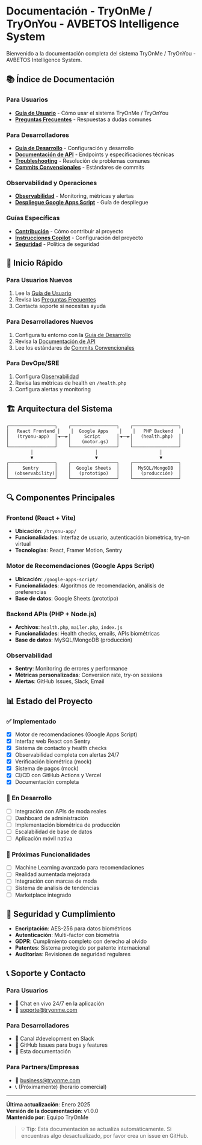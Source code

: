 # Documentación - TryOnMe / TryOnYou - AVBETOS Intelligence System

Bienvenido a la documentación completa del sistema TryOnMe / TryOnYou - AVBETOS Intelligence System.

## 📚 Índice de Documentación

### Para Usuarios
- [**Guía de Usuario**](./USER_GUIDE.md) - Cómo usar el sistema TryOnMe / TryOnYou
- [**Preguntas Frecuentes**](./USER_GUIDE.md#❓-preguntas-frecuentes) - Respuestas a dudas comunes

### Para Desarrolladores
- [**Guía de Desarrollo**](./DEVELOPER_GUIDE.md) - Configuración y desarrollo
- [**Documentación de API**](./API.md) - Endpoints y especificaciones técnicas
- [**Troubleshooting**](./TROUBLESHOOTING.md) - Resolución de problemas comunes
- [**Commits Convencionales**](../CONVENTIONAL_COMMITS.md) - Estándares de commits

### Observabilidad y Operaciones
- [**Observabilidad**](../OBSERVABILITY.md) - Monitoring, métricas y alertas
- [**Despliegue Google Apps Script**](../google-apps-script/DEPLOYMENT.md) - Guía de despliegue

### Guías Específicas
- [**Contribución**](../.github/CONTRIBUTING.md) - Cómo contribuir al proyecto
- [**Instrucciones Copilot**](../.github/copilot-instructions.md) - Configuración del proyecto
- [**Seguridad**](../SECURITY.md) - Política de seguridad

## 🚀 Inicio Rápido

### Para Usuarios Nuevos
1. Lee la [Guía de Usuario](./USER_GUIDE.md)
2. Revisa las [Preguntas Frecuentes](./USER_GUIDE.md#❓-preguntas-frecuentes)
3. Contacta soporte si necesitas ayuda

### Para Desarrolladores Nuevos
1. Configura tu entorno con la [Guía de Desarrollo](./DEVELOPER_GUIDE.md)
2. Revisa la [Documentación de API](./API.md)
3. Lee los estándares de [Commits Convencionales](../CONVENTIONAL_COMMITS.md)

### Para DevOps/SRE
1. Configura [Observabilidad](../OBSERVABILITY.md)
2. Revisa las métricas de health en `/health.php`
3. Configura alertas y monitoring

## 🏗️ Arquitectura del Sistema

```
┌─────────────────┐    ┌─────────────────┐    ┌─────────────────┐
│   React Frontend │    │  Google Apps    │    │   PHP Backend   │
│   (tryonu-app)  │◄──►│     Script      │◄──►│   (health.php)  │
│                 │    │    (motor.gs)   │    │                 │
└─────────────────┘    └─────────────────┘    └─────────────────┘
         │                       │                       │
         ▼                       ▼                       ▼
┌─────────────────┐    ┌─────────────────┐    ┌─────────────────┐
│     Sentry      │    │  Google Sheets  │    │  MySQL/MongoDB  │
│  (observability)│    │   (prototipo)   │    │   (producción)  │
└─────────────────┘    └─────────────────┘    └─────────────────┘
```

## 🔍 Componentes Principales

### Frontend (React + Vite)
- **Ubicación**: `/tryonu-app/`
- **Funcionalidades**: Interfaz de usuario, autenticación biométrica, try-on virtual
- **Tecnologías**: React, Framer Motion, Sentry

### Motor de Recomendaciones (Google Apps Script)
- **Ubicación**: `/google-apps-script/`
- **Funcionalidades**: Algoritmos de recomendación, análisis de preferencias
- **Base de datos**: Google Sheets (prototipo)

### Backend APIs (PHP + Node.js)
- **Archivos**: `health.php`, `mailer.php`, `index.js`
- **Funcionalidades**: Health checks, emails, APIs biométricas
- **Base de datos**: MySQL/MongoDB (producción)

### Observabilidad
- **Sentry**: Monitoring de errores y performance
- **Métricas personalizadas**: Conversion rate, try-on sessions
- **Alertas**: GitHub Issues, Slack, Email

## 📊 Estado del Proyecto

### ✅ Implementado
- [x] Motor de recomendaciones (Google Apps Script)
- [x] Interfaz web React con Sentry
- [x] Sistema de contacto y health checks
- [x] Observabilidad completa con alertas 24/7
- [x] Verificación biométrica (mock)
- [x] Sistema de pagos (mock)
- [x] CI/CD con GitHub Actions y Vercel
- [x] Documentación completa

### 🔄 En Desarrollo
- [ ] Integración con APIs de moda reales
- [ ] Dashboard de administración
- [ ] Implementación biométrica de producción
- [ ] Escalabilidad de base de datos
- [ ] Aplicación móvil nativa

### 🎯 Próximas Funcionalidades
- [ ] Machine Learning avanzado para recomendaciones
- [ ] Realidad aumentada mejorada
- [ ] Integración con marcas de moda
- [ ] Sistema de análisis de tendencias
- [ ] Marketplace integrado

## 🔐 Seguridad y Cumplimiento

- **Encriptación**: AES-256 para datos biométricos
- **Autenticación**: Multi-factor con biometría
- **GDPR**: Cumplimiento completo con derecho al olvido
- **Patentes**: Sistema protegido por patente internacional
- **Auditorías**: Revisiones de seguridad regulares

## 📞 Soporte y Contacto

### Para Usuarios
- 💬 Chat en vivo 24/7 en la aplicación
- 📧 soporte@tryonme.com

### Para Desarrolladores
- 🔧 Canal #development en Slack
- 📝 GitHub Issues para bugs y features
- 📖 Esta documentación

### Para Partners/Empresas
- 🤝 business@tryonme.com
- 📞 (Próximamente) (horario comercial)

---

**Última actualización**: Enero 2025  
**Versión de la documentación**: v1.0.0  
**Mantenido por**: Equipo TryOnMe

> 💡 **Tip**: Esta documentación se actualiza automáticamente. Si encuentras algo desactualizado, por favor crea un issue en GitHub.
